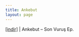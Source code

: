 ```yaml
---
title: Ankebut
layout: page
---
```

<a href="https://cloud.mail.ru/public/381f175784b4/Ankebut%20-%20Son%20Vurus%20E.P" target="_blank">[indir]</a> | Ankebut &#8211; Son Vuruş Ep.